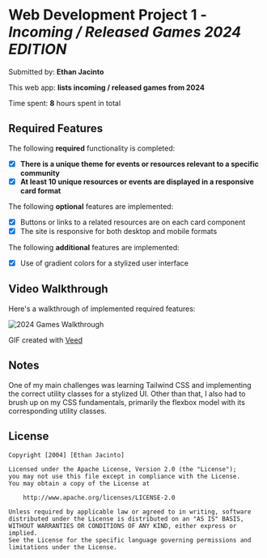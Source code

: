 # Web Development Project 1 - _Incoming / Released Games 2024 EDITION_

Submitted by: **Ethan Jacinto**

This web app: **lists incoming / released games from 2024**

Time spent: **8** hours spent in total

## Required Features

The following **required** functionality is completed:

- [x] **There is a unique theme for events or resources relevant to a specific community**
- [x] **At least 10 unique resources or events are displayed in a responsive card format**

The following **optional** features are implemented:

- [x] Buttons or links to a related resources are on each card component
- [x] The site is responsive for both desktop and mobile formats

The following **additional** features are implemented:

- [x] Use of gradient colors for a stylized user interface

## Video Walkthrough

Here's a walkthrough of implemented required features:

<img src='https://submissions.us-east-1.linodeobjects.com/web102/irhavwjM.gif' title='2024 Games Walkthrough' width='' alt='2024 Games Walkthrough' />

GIF created with [Veed](https://www.veed.io/convert/mp4-to-gif)

## Notes

One of my main challenges was learning Tailwind CSS and implementing the correct utility classes for a stylized UI.
Other than that, I also had to brush up on my CSS fundamentals, primarily the flexbox model with its corresponding utility classes.

## License

    Copyright [2004] [Ethan Jacinto]

    Licensed under the Apache License, Version 2.0 (the "License");
    you may not use this file except in compliance with the License.
    You may obtain a copy of the License at

        http://www.apache.org/licenses/LICENSE-2.0

    Unless required by applicable law or agreed to in writing, software
    distributed under the License is distributed on an "AS IS" BASIS,
    WITHOUT WARRANTIES OR CONDITIONS OF ANY KIND, either express or implied.
    See the License for the specific language governing permissions and
    limitations under the License.
